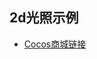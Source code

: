 ## 2d光照示例

- [Cocos商城链接](https://store.cocos.com/dashboard/detail/8073?distributorid=1617880&share_source=dashboard)